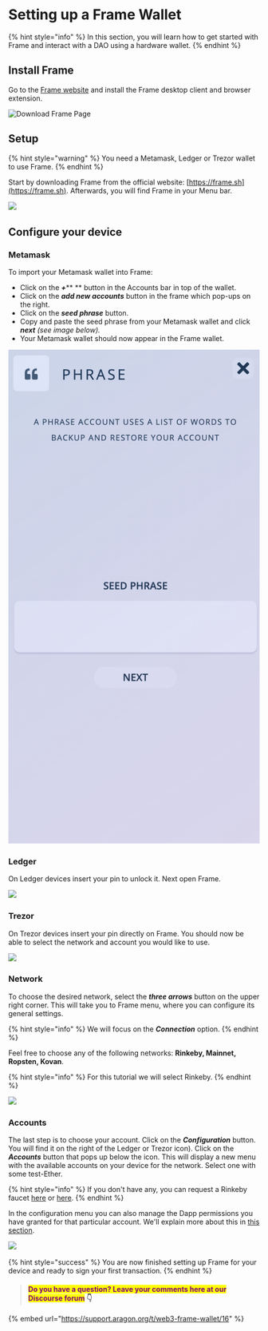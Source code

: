 # Setting up a Frame Wallet

{% hint style="info" %}
In this section, you will learn how to get started with Frame and interact with a DAO using a hardware wallet.
{% endhint %}

## **Install Frame**

Go to the [Frame website](https://frame.sh) and install the Frame desktop client and browser extension.

![Download Frame Page](https://d33v4339jhl8k0.cloudfront.net/docs/assets/5c98a4fe0428633d2cf3fcf7/images/5d8bcfb504286364bc8f9089/file-RW9LeLOUHS.png)

## Setup

{% hint style="warning" %}
You need a Metamask, Ledger or Trezor wallet to use Frame.&#x20;
{% endhint %}

Start by downloading Frame from the official website: [https://frame.sh](https://frame.sh). Afterwards, you will find Frame in your Menu bar.

![](https://hack.aragon.org/docs/assets/frame/frame-intro.gif)

## Configure your device <a href="#configure-your-device" id="configure-your-device"></a>

### **Metamask**

To import your Metamask wallet into Frame:

* Click on the _**+**_** ** button in the Accounts bar in top of the wallet.
* Click on the _**add new accounts**_ button in the frame which pop-ups on the right.
* Click on the _**seed phrase**_ button.
* Copy and paste the seed phrase from your Metamask wallet and click _**next** (see image below)._
* Your Metamask wallet should now appear in the Frame wallet.

![](<../../.gitbook/assets/Screenshot 2022-02-23 at 17.04.36.png>)

### **Ledger**

On Ledger devices insert your pin to unlock it. Next open Frame.

![](https://hack.aragon.org/docs/assets/frame/frame-ledger.gif)

### **Trezor**

On Trezor devices insert your pin directly on Frame. You should now be able to select the network and account you would like to use.



![](https://hack.aragon.org/docs/assets/frame/frame-trezor.gif)

### **Network**

To choose the desired network, select the _**three arrows**_ button on the upper right corner. This will take you to Frame menu, where you can configure its general settings.&#x20;

{% hint style="info" %}
We will focus on the _**Connection**_ option.&#x20;
{% endhint %}

Feel free to choose any of the following networks: **Rinkeby, Mainnet, Ropsten, Kovan**.

{% hint style="info" %}
For this tutorial we will select Rinkeby.
{% endhint %}

![](https://hack.aragon.org/docs/assets/frame/frame-app-menu.gif)

### **Accounts**

The last step is to choose your account. Click on the _**Configuration**_ button. You will find it on the right of the Ledger or Trezor icon). Click on the _**Accounts**_ button that pops up below the icon. This will display a new menu with the available accounts on your device for the network. Select one with some test-Ether.

{% hint style="info" %}
&#x20;If you don't have any, you can request a Rinkeby faucet [here](https://faucet.rinkeby.io) or [here](https://faucets.chain.link/rinkeby).
{% endhint %}

In the configuration menu you can also manage the Dapp permissions you have granted for that particular account. We'll explain more about this in [this section](broken-reference).

![](https://hack.aragon.org/docs/assets/frame/frame-accounts.gif)

{% hint style="success" %}
You are now finished setting up Frame for your device and ready to sign your first transaction.
{% endhint %}

> #### <mark style="color:purple;">Do you have a question? Leave your comments here at our Discourse forum</mark> 👇

{% embed url="https://support.aragon.org/t/web3-frame-wallet/16" %}
